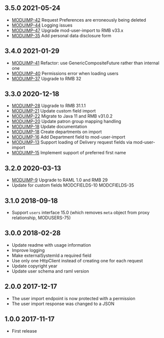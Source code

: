 ## 3.5.0 2021-05-24

 * [MODUIMP-42](https://issues.folio.org/browse/MODUIMP-44) Request Preferences are erroneously being deleted
 * [MODUIMP-44](https://issues.folio.org/browse/MODUIMP-44) Logging issues
 * [MODUIMP-47](https://issues.folio.org/browse/MODUIMP-47) Upgrade mod-user-import to RMB v33.x
 * [MODUIMP-35](https://issues.folio.org/browse/MODUIMP-35) Add personal data disclosure form

## 3.4.0 2021-01-29

 * [MODUIMP-41](https://issues.folio.org/browse/MODUIMP-41) Refactor: use GenericCompositeFuture rather than internal one
 * [MODUIMP-40](https://issues.folio.org/browse/MODUIMP-40) Permissions error when loading users
 * [MODUIMP-37](https://issues.folio.org/browse/MODUIMP-37) Upgrade to RMB 32

## 3.3.0 2020-12-18
 * [MODUIMP-28](https://issues.folio.org/browse/MODUIMP-28) Upgrade to RMB 31.1.1
 * [MODUIMP-21](https://issues.folio.org/browse/MODUIMP-21) Update custom field import
 * [MODUIMP-22](https://issues.folio.org/browse/MODUIMP-22) Migrate to Java 11 and RMB v31.0.2
 * [MODUIMP-20](https://issues.folio.org/browse/MODUIMP-20) Update patron group mapping handling
 * [MODUIMP-18](https://issues.folio.org/browse/MODUIMP-18) Update documentation
 * [MODUIMP-18](https://issues.folio.org/browse/MODUIMP-18) Create departments on import
 * [MODUIMP-16](https://issues.folio.org/browse/MODUIMP-16) Add Department field to mod-user-import
 * [MODUIMP-13](https://issues.folio.org/browse/MODUIMP-13) Support loading of Delivery request fields via mod-user-import
 * [MODUIMP-15](https://issues.folio.org/browse/MODUIMP-15) Implement support of preferred first name

## 3.2.0 2020-03-13

 * [MODUIMP-9](https://issues.folio.org/browse/MODUIMP-9) Upgrade to RAML 1.0 and RMB 29
 * Update for custom fields MODCFIELDS-10 MODCFIELDS-35

## 3.1.0 2018-09-18
 * Support `users` interface 15.0 (which removes `meta` object from proxy relationship, MODUSERS-75)

## 3.0.0 2018-02-28
 * Update readme with usage information
 * Improve logging
 * Make externalSystemId a required field
 * Use only one HttpClient instead of creating one for each request
 * Update copyright year
 * Update user schema and raml version

## 2.0.0 2017-12-17
 * The user import endpoint is now protected with a permission
 * The user import response was changed to a JSON

## 1.0.0 2017-11-17
 * First release
